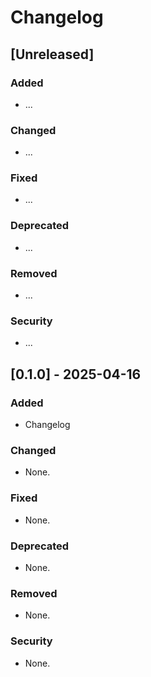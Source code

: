# Changelog

## [Unreleased]

### Added

- ...

### Changed

- ...

### Fixed

- ...

### Deprecated

- ...

### Removed

- ...

### Security

- ...

## [0.1.0] - 2025-04-16

### Added

- Changelog

### Changed

- None.

### Fixed

- None.

### Deprecated

- None.

### Removed

- None.

### Security

- None.
